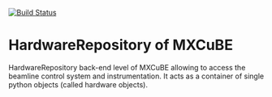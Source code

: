 [![Build Status](https://travis-ci.org/mxcube/HardwareRepository.svg?branch=master)](https://travis-ci.org/mxcube/HardwareRepository)

# HardwareRepository of MXCuBE
HardwareRepository back-end level of MXCuBE allowing to access the beamline control system and instrumentation. It acts as a container of single python objects (called hardware objects).

